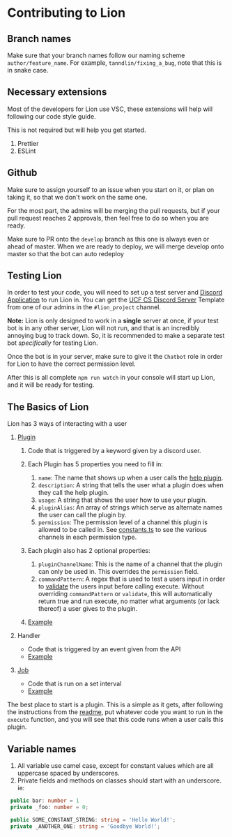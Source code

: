 # Contributing to Lion

## Branch names

Make sure that your branch names follow our naming scheme `author/feature_name`.
For example, `tanndlin/fixing_a_bug`, note that this is in snake case.

## Necessary extensions

Most of the developers for Lion use VSC, these extensions will help will following our code style guide.

This is not required but will help you get started.

1. Prettier
2. ESLint

## Github

Make sure to assign yourself to an issue when you start on it, or plan on taking it, so that we don't work on the same one.

For the most part, the admins will be merging the pull requests, but if your pull request reaches 2 approvals, then feel free to do so when you are ready.

Make sure to PR onto the `develop` branch as this one is always even or ahead of master. When we are ready to deploy, we will merge develop onto master so that the bot can auto redeploy

## Testing Lion

In order to test your code, you will need to set up a test server and [Discord Application](https://discord.com/developers/applications) to run Lion in. You can get the [UCF CS Discord Server](https://discord.gg/uXBmTd9) Template from one of our admins in the `#lion_project` channel.

**Note:** Lion is only designed to work in a **single** server at once, if your test bot is in any other server, Lion will not run, and that is an incredibly annoying bug to track down. So, it is recommended to make a separate test bot _specifically_ for testing Lion.

Once the bot is in your server, make sure to give it the `Chatbot` role in order for Lion to have the correct permission level.

After this is all complete `npm run watch` in your console will start up Lion, and it will be ready for testing.

## The Basics of Lion

Lion has 3 ways of interacting with a user

1. [Plugin](https://github.com/cs-discord-at-ucf/lion/blob/master/src/common/plugin.ts)

   1. Code that is triggered by a keyword given by a discord user.
   2. Each Plugin has 5 properties you need to fill in:

      1. `name`: The name that shows up when a user calls the [help plugin](https://github.com/cs-discord-at-ucf/lion/blob/master/src/app/plugins/help.plugin.ts).
      2. `description`: A string that tells the user what a plugin does when they call the help plugin.
      3. `usage`: A string that shows the user how to use your plugin.
      4. `pluginAlias`: An array of strings which serve as alternate names the user can call the plugin by.
      5. `permission`: The permission level of a channel this plugin is allowed to be called in. See [constants.ts](https://github.com/cs-discord-at-ucf/lion/blob/master/src/common/constants.ts) to see the various channels in each permission type.

   3. Each plugin also has 2 optional properties:

      1. `pluginChannelName`: This is the name of a channel that the plugin can only be used in. This overrides the `permission` field.
      2. `commandPattern`: A regex that is used to test a users input in order to [validate](https://github.com/cs-discord-at-ucf/lion/blob/622409e610a39211f45c3901ffb3ad6985181bc1/src/common/plugin.ts#L29-L35) the users input before calling execute. Without overriding `commandPattern` or `validate`, this will automatically return true and run execute, no matter what arguments (or lack thereof) a user gives to the plugin.

   4. [Example](https://github.com/cs-discord-at-ucf/lion/blob/master/src/app/plugins/8ball.plugin.ts)

2. Handler
   - Code that is triggered by an event given from the API
   - [Example](https://github.com/cs-discord-at-ucf/lion/blob/master/src/app/handlers/user_update.handler.ts)
3. [Job](https://github.com/cs-discord-at-ucf/lion/blob/master/src/common/job.ts)
   - Code that is run on a set interval
   - [Example](https://github.com/cs-discord-at-ucf/lion/blob/master/src/app/jobs/inactivevoice.job.ts)

The best place to start is a plugin. This is a simple as it gets, after following the instructions from the [readme](https://github.com/cs-discord-at-ucf/lion/blob/master/README.md), put whatever code you want to run in the `execute` function, and you will see that this code runs when a user calls this plugin.

## Variable names

1. All variable use camel case, except for constant values which are all uppercase spaced by underscores.
2. Private fields and methods on classes should start with an underscore. ie:

```ts
 public bar: number = 1
 private _foo: number = 0;

 public SOME_CONSTANT_STRING: string = 'Hello World!';
 private _ANOTHER_ONE: string = 'Goodbye World!';
```
